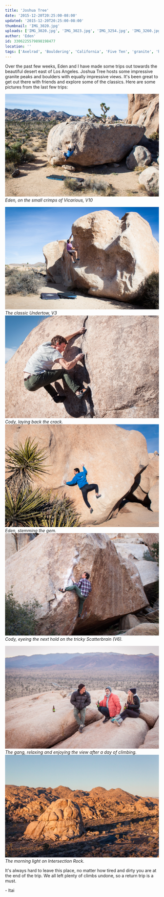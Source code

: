 ```yaml
---
title: 'Joshua Tree'
date: '2015-12-20T20:25:00-08:00'
updated: '2015-12-20T20:25:00-08:00'
thumbnail: 'IMG_3020.jpg'
uploads: ['IMG_3020.jpg', 'IMG_3023.jpg', 'IMG_3254.jpg', 'IMG_3260.jpg', 'IMG_3257.jpg', 'IMG_3277.jpg', 'IMG_3302.jpg']
author: 'Eden'
id: 3306225579898198477
location: ''
tags: ['Axelrad', 'Bouldering', 'California', 'Five Ten', 'granite', 'highball', 'Joshua', 'Tree']
---
```


Over the past few weeks, Eden and I have made some trips out towards the beautiful desert east of Los Angeles. Joshua Tree hosts some impressive granite peaks and boulders with equally impressive views. It's been great to get out there with friends and explore some of the classics. Here are some pictures from the last few trips:

![image alt](uploads/IMG_3020.jpg)*Eden, on the small crimps of Vicarious, V10*

![image alt](uploads/IMG_3023.jpg)*The classic Undertow, V3*![image alt](uploads/IMG_3254.jpg)*Cody, laying back the crack.*![image alt](uploads/IMG_3260.jpg)*Eden, stemming the gem.*![image alt](uploads/IMG_3257.jpg)*Cody, eyeing the next hold on the tricky Scatterbrain (V6).*

![image alt](uploads/IMG_3277.jpg)*The gang, relaxing and enjoying the view after a day of climbing.*![image alt](uploads/IMG_3302.jpg)*The morning light on Intersection Rock.*

It's always hard to leave this place, no matter how tired and dirty you are at the end of the trip. We all left plenty of climbs undone, so a return trip is a must.

\- Itai
